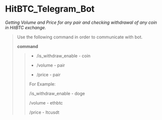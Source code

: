# HitBTC_Telegram_Bot
*Getting Volume and Price for any pair and checking withdrawal of any coin in HitBTC exchange.*

> Use the following command in order to communicate with bot.
> 
> **command**
> 
>> - /is_withdraw_enable - coin
>> 
>> - /volume - pair
>> 
>> - /price - pair
>>
>> For Example:
>> 
>> /is_withdraw_enable - doge
>> 
>> /volume - ethbtc
>> 
>> /price - ltcusdt
>
>

